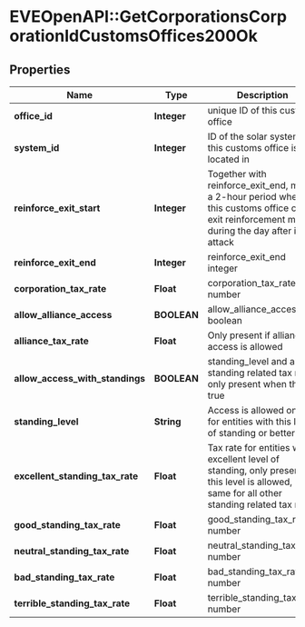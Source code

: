 # EVEOpenAPI::GetCorporationsCorporationIdCustomsOffices200Ok

## Properties
Name | Type | Description | Notes
------------ | ------------- | ------------- | -------------
**office_id** | **Integer** | unique ID of this customs office | 
**system_id** | **Integer** | ID of the solar system this customs office is located in | 
**reinforce_exit_start** | **Integer** | Together with reinforce_exit_end, marks a 2-hour period where this customs office could exit reinforcement mode during the day after initial attack | 
**reinforce_exit_end** | **Integer** | reinforce_exit_end integer | 
**corporation_tax_rate** | **Float** | corporation_tax_rate number | [optional] 
**allow_alliance_access** | **BOOLEAN** | allow_alliance_access boolean | 
**alliance_tax_rate** | **Float** | Only present if alliance access is allowed | [optional] 
**allow_access_with_standings** | **BOOLEAN** | standing_level and any standing related tax rate only present when this is true | 
**standing_level** | **String** | Access is allowed only for entities with this level of standing or better | [optional] 
**excellent_standing_tax_rate** | **Float** | Tax rate for entities with excellent level of standing, only present if this level is allowed, same for all other standing related tax rates | [optional] 
**good_standing_tax_rate** | **Float** | good_standing_tax_rate number | [optional] 
**neutral_standing_tax_rate** | **Float** | neutral_standing_tax_rate number | [optional] 
**bad_standing_tax_rate** | **Float** | bad_standing_tax_rate number | [optional] 
**terrible_standing_tax_rate** | **Float** | terrible_standing_tax_rate number | [optional] 


